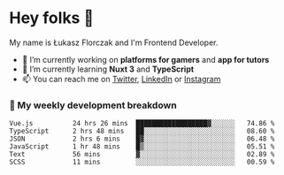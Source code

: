 # Hey folks 👋

My name is Łukasz Florczak and I'm Frontend Developer. 

- 🔭 I’m currently working on **platforms for gamers** and **app for tutors**
- 🌱 I’m currently learning **Nuxt 3** and **TypeScript**
- 📫 You can reach me on [Twitter](https://twitter.com/lukaszflorczak), [LinkedIn](https://pl.linkedin.com/in/lukasz-florczak) or [Instagram](https://instagram.com/lukaszflorczak)


### 🧮 My weekly development breakdown

<!--START_SECTION:waka-->

```text
Vue.js          24 hrs 26 mins  ██████████████████▓░░░░░░   74.86 %
TypeScript      2 hrs 48 mins   ██░░░░░░░░░░░░░░░░░░░░░░░   08.60 %
JSON            2 hrs 6 mins    █▓░░░░░░░░░░░░░░░░░░░░░░░   06.48 %
JavaScript      1 hr 48 mins    █▒░░░░░░░░░░░░░░░░░░░░░░░   05.51 %
Text            56 mins         ▓░░░░░░░░░░░░░░░░░░░░░░░░   02.89 %
SCSS            11 mins         ░░░░░░░░░░░░░░░░░░░░░░░░░   00.59 %
```

<!--END_SECTION:waka-->

<!--
**lukaszflorczak/lukaszflorczak** is a ✨ _special_ ✨ repository because its `README.md` (this file) appears on your GitHub profile.

Here are some ideas to get you started:

- 🔭 I’m currently working on ...
- 🌱 I’m currently learning ...
- 👯 I’m looking to collaborate on ...
- 🤔 I’m looking for help with ...
- 💬 Ask me about ...
- 📫 How to reach me: ...
- 😄 Pronouns: ...
- ⚡ Fun fact: ...
-->
